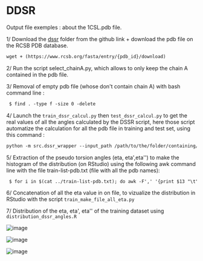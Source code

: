 # DDSR 

 Output file exemples : about the 1CSL.pdb file. 

1/ Download the [dssr](https://github.com/EvryRNA/rna_angles_prediction_dssr/tree/main) folder from the github link + download the pdb file on the RCSB PDB database. 

```markdown
wget + (https://www.rcsb.org/fasta/entry/{pdb_id}/download) 
```

2/ Run the script select_chainA.py, which allows to only keep the chain A contained in the pdb file. 

3/ Removal of empty pdb file (whose don't contain chain A) with bash command line :

 ```markdown
  $ find . -type f -size 0 -delete
  ```

4/ Launch the `train_dssr_calcul.py` then `test_dssr_calcul.py` to get the real values of all the angles calculated by the DSSR script, here those script automatize the calculation for all the pdb file in training and test set, using this command : 

```markdown
python -m src.dssr_wrapper --input_path /path/to/the/folder/containing/pdb/file --output_path path/to/the/folder/of/your/choice/as/output --to_csv\
```
5/ Extraction of the pseudo torsion angles (eta, eta',eta'') to make the histogram of the distribution (on RStudio) using the following awk command line with the file train-list-pdb.txt (file with all the pdb names):

 ```markdown
  $ for i in $(cat ../train-list-pdb.txt); do awk -F',' '{print $13 "\t" $15 "\t" $17}' $i-res.txt > $i-all_eta.txt;done;
  ```
6/ Concatenation of all the eta value in on file, to vizualize the distribution in RStudio with the script  `train_make_file_all_eta.py`

7/ Distribution of the eta, eta', eta'' of the training dataset using `distribution_dssr_angles.R`

![image](https://github.com/HenessA/rna_project_2023/assets/105880255/61f3e23c-27fe-422e-a1c4-d483dd25c9dc)


![image](https://github.com/HenessA/rna_project_2023/assets/105880255/0323da36-4c16-48f6-a31e-a02989ff0748)


![image](https://github.com/HenessA/rna_project_2023/assets/105880255/5fbbac23-9b62-4ebf-8818-124812d6500d)
 
